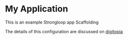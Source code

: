 # My Application

This is an example Strongloop app Scaffolding

The details of this configuration are discussed on [digitopia](http://blog.digitopia.com/)
